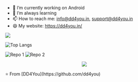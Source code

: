 

- 🔭 I’m currently working on Android
- 🌱 I’m always learning
- 📫 How to reach me: info@dd4you.in, support@dd4you.in
- 😄 My website: https://dd4you.in/


<img src="https://github-readme-stats.vercel.app/api?username=dd4you&show_icons=true&theme=radical&title_color=ff0000&text_color=fff&icon_color=ff0000">

![Top Langs](https://github-readme-stats.vercel.app/api/top-langs/?username=dd4you&theme=radical&title_color=ff0000&text_color=fff)


![Repo 1](https://github-readme-stats.vercel.app/api/pin/?username=dd4you&repo=sprintnote&show_icons=true&theme=radical&title_color=8E2DE2&text_color=fff&icon_color=8E2DE2)
![Repo 2](https://github-readme-stats.vercel.app/api/pin/?username=dd4you&repo=covid-chatbot&show_icons=true&theme=radical&title_color=8E2DE2&text_color=fff&icon_color=8E2DE2)

<p align="center">
<img src="https://visitor-badge.laobi.icu/badge?page_id=dd4you" id="counter">
</p>
⭐️ From [DD4You](https://github.com/dd4you)
